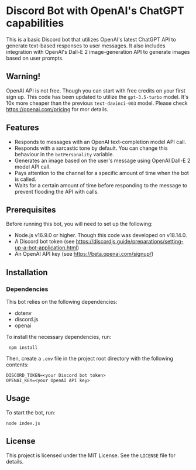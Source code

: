 # Discord Bot with OpenAI's ChatGPT capabilities

This is a basic Discord bot that utilizes OpenAI's latest ChatGPT API to generate text-based responses to user messages. It also includes integration with OpenAI's Dall-E 2 image-generation API to generate images based on user prompts.

## Warning!

OpenAI API is not free. Though you can start with free credits on your first sign up. This code has been updated to utilize the `gpt-3.5-turbo` model. It's 10x more cheaper than the previous `text-davinci-003` model. Please check https://openai.com/pricing for mor details.

## Features

- Responds to messages with an OpenAI text-completion model API call.
- Responds with a sarcastic tone by default. You can change this behaviour in the `botPersonality` variable.
- Generates an image based on the user's message using OpenAI Dall-E 2 model API call.
- Pays attention to the channel for a specific amount of time when the bot is called.
- Waits for a certain amount of time before responding to the message to prevent flooding the API with calls.

## Prerequisites

Before running this bot, you will need to set up the following:

- Node.js v16.9.0 or higher. Though this code was developed on v18.14.0.
- A Discord bot token (see https://discordjs.guide/preparations/setting-up-a-bot-application.html)
- An OpenAI API key (see https://beta.openai.com/signup/)

## Installation

### Dependencies

This bot relies on the following dependencies:

- dotenv
- discord.js
- openai

To install the necessary dependencies, run:

```
 npm install
```

Then, create a `.env` file in the project root directory with the following contents:

```
DISCORD_TOKEN=<your Discord bot token>
OPENAI_KEY=<your OpenAI API key>
```

## Usage

To start the bot, run:

```
node index.js
```

## License

This project is licensed under the MIT License. See the `LICENSE` file for details.
